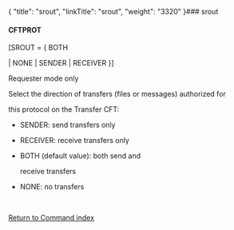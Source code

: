 {
    "title": "srout",
    "linkTitle": "srout",
    "weight": "3320"
}### <span id="srout"></span>srout

#### CFTPROT

\[SROUT = { BOTH
| NONE | SENDER | RECEIVER }\]

Requester mode only

Select the direction of transfers (files or messages) authorized for
this protocol on the Transfer CFT:

-   SENDER: send transfers only
-   RECEIVER: receive transfers only
-   BOTH (default value): both send and
    receive transfers
-   NONE: no transfers

 

[Return to Command index](../)
